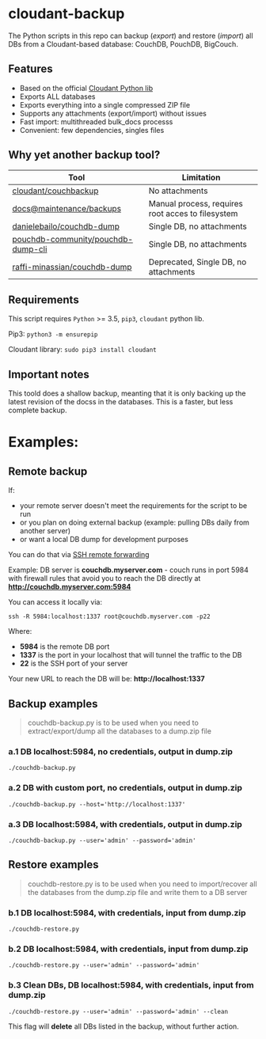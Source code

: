 # cloudant-backup

The Python scripts in this repo can backup (*export*) and restore (*import*) all DBs from a Cloudant-based database: CouchDB, PouchDB, BigCouch.

## Features
- Based on the official [Cloudant Python lib](https://github.com/cloudant/python-cloudant)
- Exports ALL databases
- Exports everything into a single compressed ZIP file
- Supports any attachments (export/import) without issues
- Fast import: multithreaded bulk_docs processs
- Convenient: few dependencies, singles files

## Why yet another backup tool?
| Tool                                                                                       | Limitation                                        |
|--------------------------------------------------------------------------------------------|---------------------------------------------------|
| [cloudant/couchbackup](https://github.com/cloudant/couchbackup)                            | No attachments                                    |
| [docs@maintenance/backups](https://docs.couchdb.org/en/latest/maintenance/backups.html)    | Manual process, requires root acces to filesystem |
| [danielebailo/couchdb-dump](https://github.com/danielebailo/couchdb-dump)                  | Single DB, no attachments                         |
| [pouchdb-community/pouchdb-dump-cli](https://github.com/pouchdb-community/pouchdb-dump-cli)| Single DB, no attachments                         |
| [raffi-minassian/couchdb-dump](https://github.com/raffi-minassian/couchdb-dump)            | Deprecated, Single DB, no attachments             |


## Requirements
This script requires `Python` >= 3.5, `pip3`, `cloudant` python lib.

Pip3: `python3 -m ensurepip`

Cloudant library: `sudo pip3 install cloudant`

## Important notes
This toold does a shallow backup, meanting that it is only backing up the latest revision of the docss in the databases. This is a faster, but less complete backup.

# Examples:

## Remote backup
If:
- your remote server doesn't meet the requirements for the script to be run
- or you plan on doing external backup (example: pulling DBs daily from another server)
- or want a local DB dump for development purposes

You can do that via [SSH remote forwarding](https://www.ssh.com/ssh/tunneling/example#remote-forwarding)

Example: DB server is **couchdb.myserver.com** - couch runs in port 5984 with firewall rules that avoid you to reach the DB directly at **http://couchdb.myserver.com:5984**

You can access it locally via:

`ssh -R 5984:localhost:1337 root@couchdb.myserver.com -p22`

Where:

- **5984** is the remote DB port
- **1337** is the port in your localhost that will tunnel the traffic to the DB
- **22** is the SSH port of your server

Your new URL to reach the DB will be: **http://localhost:1337**

## Backup examples

> couchdb-backup.py is to be used when you need to extract/export/dump all the databases to a dump.zip file

### a.1 DB localhost:5984, no credentials, output in dump.zip

`./couchdb-backup.py`

### a.2 DB with custom port, no credentials, output in dump.zip

`./couchdb-backup.py --host='http://localhost:1337'`

### a.3 DB localhost:5984, with credentials, output in dump.zip

`./couchdb-backup.py --user='admin' --password='admin'`
 
## Restore examples

> couchdb-restore.py is to be used when you need to import/recover all the databases from the dump.zip file and write them to a DB server

### b.1 DB localhost:5984, with credentials, input from dump.zip

`./couchdb-restore.py`

### b.2 DB localhost:5984, with credentials, input from dump.zip

`./couchdb-restore.py --user='admin' --password='admin'`

### b.3 Clean DBs, DB localhost:5984, with credentials, input from dump.zip

`./couchdb-restore.py --user='admin' --password='admin' --clean`

This flag will **delete** all DBs listed in the backup, without further action.
